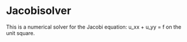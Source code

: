 # Jacobisolver

This is a numerical solver for the Jacobi equation: u_xx + u_yy = f 
on the unit square. 

